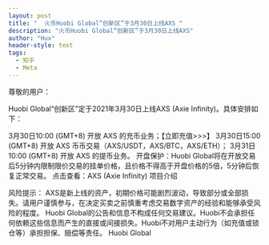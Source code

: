 ```yaml
---
layout: post
title: "  火币Huobi Global“创新区”于3月30日上线AXS "
description: "火币Huobi Global“创新区”于3月30日上线AXS"
author: "Hux"
header-style: text
tags:
  - 知乎
  - Meta
---
```


尊敬的用户：

Huobi Global“创新区”定于2021年3月30日上线AXS (Axie Infinity)。具体安排如下：

3月30日10:00 (GMT+8) 开放 AXS 的充币业务；【立即充值>>>】
3月30日15:00 (GMT+8) 开放 AXS 币币交易（AXS/USDT，AXS/BTC，AXS/ETH）；
3月31日10:00 (GMT+8) 开放 AXS 的提币业务。
开盘保护：Huobi Global将在开放交易后5分钟内限制限价交易的挂单价格，且价格不得高于开盘价格的5倍，5分钟后恢复正常交易。
点击查看：AXS (Axie Infinity) 项目介绍

风险提示：
AXS是新上线的资产，初期价格可能剧烈波动，导致部分或全部损失。请用户谨慎参与，在决定买卖之前慎重考虑交易数字资产的经验和能够承受风险的程度。
Huobi Global的公告和信息不构成任何交易建议。Huobi不会承担任何依赖这些信息而产生的直接或间接损失。Huobi不对用户主动行为（如充值或锁仓等）承担担保、赔偿等责任。
Huobi Global
